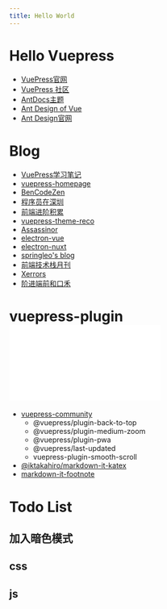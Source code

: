 ```yaml
---
title: Hello World
---
```

# Hello Vuepress <a-icon type="ant-design" />

- [VuePress官网](https://vuepress.vuejs.org/zh/)
- [VuePress 社区](https://vuepress.github.io/zh/)
- [AntDocs主题](https://antdocs.seeyoz.cn/)
- [Ant Design of Vue](https://www.antdv.com/docs/vue/introduce-cn/)
- [Ant Design官网](https://ant.design/components/overview-cn/)

# Blog <a-icon type="book" />

- [VuePress学习笔记](https://yangjh.gitee.io/vuepress/)
- [vuepress-homepage](https://github.com/mtobeiyf/vuepress-homepage)
- [BenCodeZen](https://www.bencodezen.io/)
- [程序员在深圳](http://yaje.fun/)
- [前端进阶积累](http://obkoro1.com/web_accumulate/)
- [vuepress-theme-reco](https://vuepress-theme-reco.recoluan.com/)
- [Assassinor](https://assassinor.github.io/notes/)
- [electron-vue](https://simulatedgreg.gitbooks.io/electron-vue/content/cn/)
- [electron-nuxt](https://github.com/michalzaq12/electron-nuxt)
- [springleo's blog](https://lq782655835.github.io/blogs/)
- [前端技术栈月刊](https://xiaoluoboding.github.io/monthly/)
- [Xerrors](https://www.xerrors.fun/)
- [阶进端前和口禾](http://file.jing999.cn/)

#  vuepress-plugin <span class = "imgsvg"> <embed src="/icons/extension.svg" type="image/svg+xml" /></span>

- [vuepress-community](https://github.com/vuepress/vuepress-community)
  - @vuepress/plugin-back-to-top
  - @vuepress/plugin-medium-zoom
  - @vuepress/plugin-pwa
  - @vuepress/last-updated
  - vuepress-plugin-smooth-scroll
- [@iktakahiro/markdown-it-katex](https://github.com/iktakahiro/markdown-it-katex)
- [markdown-it-footnote](https://github.com/markdown-it/markdown-it-footnote)

# Todo List

## 加入暗色模式

## css

<div style="text-align:center;font-size:1.5em;font-weight: bold;">
<i class="iconfont icon-hua2" style="color:#FF0000" ></i>
<i class="iconfont icon-hua2" style="color:#FF7F00"></i>
<i class="iconfont icon-hua2" style="color:#FFFF00" ></i>
<i class="iconfont icon-hua2" style="color:#00FF00" ></i>
<i class="iconfont icon-hua2" style="color:#00FFFF" ></i>
<i class="iconfont icon-hua2" style="color:#0000FF" ></i>
<i class="iconfont icon-hua2" style="color:#8B00FF" ></i>
</div>


## js

<div style="text-align:center;font-size:1.5em;font-weight: bold;" >
<svg class="icon" aria-hidden="true" font-size= "44px" style="color : #FF0000">
<use xlink:href="#icon-hua2"></use>
</svg>
<svg class="icon" aria-hidden="true" font-size= "44px" style="color : #FF7F00">
<use xlink:href="#icon-hua2"></use>
</svg>
<svg class="icon" aria-hidden="true" font-size= "44px" style="color : #FFFF00">
<use xlink:href="#icon-hua2"></use>
</svg>
<svg class="icon" aria-hidden="true" font-size= "44px" style="color : #00FF00 ">
<use xlink:href="#icon-hua2"></use>
</svg>
<svg class="icon" aria-hidden="true" font-size= "44px" style="color :  #00FFFF ">
<use xlink:href="#icon-hua2"></use>
</svg>
<svg class="icon" aria-hidden="true" font-size= "44px" style="color : #0000FF">
<use xlink:href="#icon-hua2"></use>
</svg>
<svg class="icon" aria-hidden="true" font-size= "44px" style="color : #8B00FF">
<use xlink:href="#icon-hua2"></use>
</svg>
</div>







<style lang="stylus">
.imgsvg   img 
.imgsvg   embed 
.imgsvg   object
  width 30px
  cursor pointer
.icon
  width 1em
  height 1em
  vertical-align -0.15em
  fill currentColor
  overflow hidden
</style>

